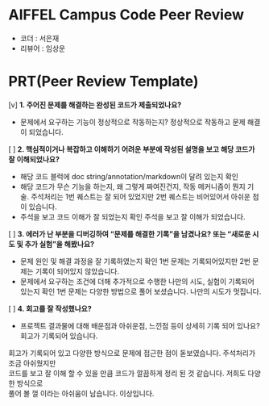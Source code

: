 # AIFFEL Campus Code Peer Review
- 코더 : 서은재
- 리뷰어 : 임상운


# PRT(Peer Review Template)
[v]  **1. 주어진 문제를 해결하는 완성된 코드가 제출되었나요?**
- 문제에서 요구하는 기능이 정상적으로 작동하는지? 정상적으로 작동하고 문제 해결이 되었습니다. 
  
    
[ ]  **2. 핵심적이거나 복잡하고 이해하기 어려운 부분에 작성된 설명을 보고 해당 코드가 잘 이해되었나요?**
- 해당 코드 블럭에 doc string/annotation/markdown이 달려 있는지 확인
- 해당 코드가 무슨 기능을 하는지, 왜 그렇게 짜여진건지, 작동 메커니즘이 뭔지 기술.
  주석처리는 1번 퀘스트는 잘 되어 있었지만 2번 퀘스트는 비어있어서 아쉬운 점이 있습니다.
- 주석을 보고 코드 이해가 잘 되었는지 확인
  주석을 보고 잘 이해가 되었습니다.
        
[ ]  **3. 에러가 난 부분을 디버깅하여 “문제를 해결한 기록”을 남겼나요? 또는 “새로운 시도 및 추가 실험”을 해봤나요?**
- 문제 원인 및 해결 과정을 잘 기록하였는지 확인
  1번 문제는 기록되어있지만 2번 문제는 기록이 되어있지 않았습니다.
- 문제에서 요구하는 조건에 더해 추가적으로 수행한 나만의 시도, 실험이 기록되어 있는지 확인
  1번 문제는 다양한 방법으로 풀어 보셨습니다. 나만의 시도가 멋집니다.
        
[ ]  **4. 회고를 잘 작성했나요?**
- 프로젝트 결과물에 대해 배운점과 아쉬운점, 느낀점 등이 상세히 기록 되어 있나요?
  회고가 기록되어 있습니다.


 회고가 기록되어 있고 다양한 방식으로 문제에 접근한 점이 돋보였습니다. 주석처리가 조금 아쉬웠지만  
코드를 보고 잘 이해 할 수 있을 만큼 코드가 깔끔하게 정리 된 것 같습니다. 저희도 다양한 방식으로  
풀어 볼 껄 이라는 아쉬움이 남습니다. 이상입니다.
